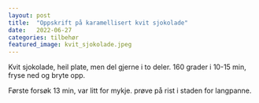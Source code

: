 ```yaml
---
layout: post
title:  "Oppskrift på karamellisert kvit sjokolade"
date:   2022-06-27
categories: tilbehør
featured_image: kvit_sjokolade.jpeg
---
```


Kvit sjokolade, heil plate, men del gjerne i to deler. 160 grader i 10-15 min, fryse ned og bryte opp.

Første forsøk 13 min, var litt for mykje. prøve på rist i staden for langpanne.